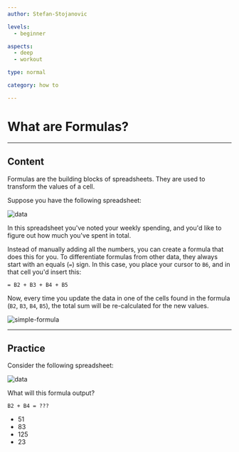 ```yaml
---
author: Stefan-Stojanovic

levels:
  - beginner

aspects:
  - deep
  - workout

type: normal

category: how to

---
```


# What are Formulas?

---
## Content

Formulas are the building blocks of spreadsheets. They are used to transform the values of a cell.

Suppose you have the following spreadsheet:

![data](https://img.enkipro.com/bd39918bdc033118ec692ce1f0d85edb.png)

In this spreadsheet you've noted your weekly spending, and you'd like to figure out how much you've spent in total.

Instead of manually adding all the numbers, you can create a formula that does this for you. To differentiate formulas from other data, they always start with an equals (`=`) sign. In this case, you place your cursor to `B6`, and in that cell you'd insert this:

```text
= B2 + B3 + B4 + B5
```

Now, every time you update the data in one of the cells found in the formula (`B2`, `B3`, `B4`, `B5`), the total sum will be re-calculated for the new values.

![simple-formula](https://img.enkipro.com/f6ce7842765f9a189f6f75e187ab1ce6.png)

---
## Practice

Consider the following spreadsheet:

![data](https://img.enkipro.com/f6ce7842765f9a189f6f75e187ab1ce6.png)

What will this formula output?

```text
B2 + B4 = ???
```

* 51
* 83
* 125
* 23
